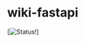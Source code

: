 # wiki-fastapi

[![Status!](https://github.com/d1r22fgh/wiki-fastapi/actions/workflows/devops.yml/badge.svg)]
